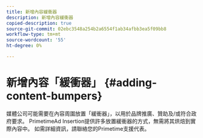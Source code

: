 ```yaml
---
title: 新增內容緩衝器
description: 新增內容緩衝器
copied-description: true
source-git-commit: 02ebc3548a254b2a6554f1ab34afbb3ea5f09bb8
workflow-type: tm+mt
source-wordcount: '55'
ht-degree: 0%

---
```


# 新增內容「緩衝器」 {#adding-content-bumpers}

媒體公司可能需要在內容周圍放置「緩衝器」，以用於品牌推廣、贊助及/或符合政府要求。 PrimetimeAd Insertion提供許多放置緩衝器的方式，無需將其烘焙到實際內容中。 如需詳細資訊，請聯絡您的Primetime支援代表。
